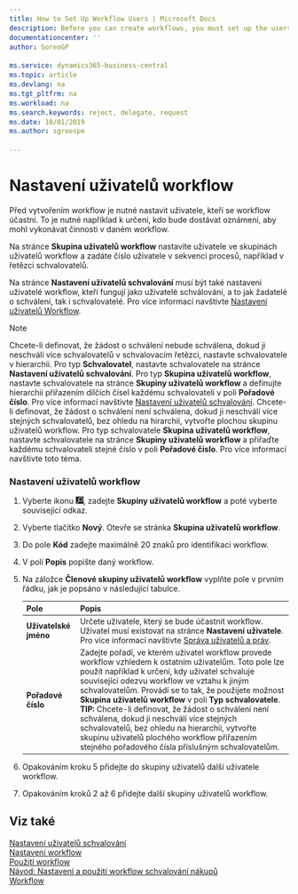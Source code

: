 ```yaml
---
title: How to Set Up Workflow Users | Microsoft Docs
description: Before you can create workflows, you must set up the users who take part in workflows. This is necessary, for example, to specify who will receive a notification to act on a workflow step.
documentationcenter: ''
author: SorenGP

ms.service: dynamics365-business-central
ms.topic: article
ms.devlang: na
ms.tgt_pltfrm: na
ms.workload: na
ms.search.keywords: reject, delegate, request
ms.date: 10/01/2019
ms.author: sgroespe

---
```

# Nastavení uživatelů workflow
Před vytvořením workflow je nutné nastavit uživatele, kteří se workflow účastní. To je nutné například k určení, kdo bude dostávat oznámení, aby mohl vykonávat činnosti v daném workflow.

Na stránce **Skupina uživatelů workflow** nastavíte uživatele ve skupinách uživatelů workflow a zadáte číslo uživatele v sekvenci procesů, například v řetězci schvalovatelů.

Na stránce **Nastavení uživatelů schvalování** musí být také nastaveni uživatelé workflow, kteří fungují jako uživatelé schválování, a to jak žadatelé o schválení, tak i schvalovatelé. Pro více informací navštivte [Nastavení uživatelů Workflow](across-how-to-set-up-approval-users.md).

> [!NOTE]
> Chcete-li definovat, že žádost o schválení nebude schválena, dokud ji neschválí více schvalovatelů v schvalovacím řetězci, nastavte schvalovatele v hierarchii. Pro typ **Schvalovatel**, nastavte schvalovatele na stránce **Nastavení uživatelů schvalování**. Pro typ **Skupina uživatelů workflow**, nastavte schvalovatele na stránce **Skupiny uživatelů workflow** a definujte hierarchii přiřazením dílčích čísel každému schvalovateli v poli **Pořadové číslo**. Pro více informací navštivte [Nastavení uživatelů schvalování](across-how-to-set-up-approval-users.md).
> Chcete-li definovat, že žádost o schválení není schválena, dokud ji neschválí více stejných schvalovatelů, bez ohledu na hirarchii, vytvořte plochou skupinu uživatelů workflow. Pro typ schvalovatele **Skupina uživatelů workflow**, nastavte schvalovatele na stránce **Skupiny uživatelů workflow** a přiřaďte každému schvalovateli stejné číslo v poli **Pořadové číslo**. Pro více informací navštivte toto téma.
> 
### Nastavení uživatelů workflow

1. Vyberte ikonu ![Žárovky, která otevře funkci Řeknete mi](media/ui-search/search_small.png "Řeknete mi, co chcete dělat"), zadejte **Skupiny uživatelů workflow** a poté vyberte související odkaz.
2. Vyberte tlačítko **Nový**. Otevře se stránka **Skupina uživatelů workflow**.
3. Do pole **Kód** zadejte maximálně 20 znaků pro identifikaci workflow.
4. V poli **Popis** popište daný workflow.
5. Na záložce **Členové skupiny uživatelů workflow** vyplňte pole v prvním řádku, jak je popsáno v následující tabulce.

   | Pole | Popis |
   |---------------------------------|---------------------------------------|  
   | **Uživatelské jméno** | Určete uživatele, který se bude účastnit workflow. <X1 /><x2 />Uživatel musí existovat na stránce **Nastavení uživatele**. Pro více informací navštivte [Správa uživatelů a práv](ui-how-users-permissions.md). |
   | **Pořadové číslo** | Zadejte pořadí, ve kterém uživatel workflow provede workflow vzhledem k ostatním uživatelům. Toto pole lze použít například k určení, kdy uživatel schvaluje související odezvu workflow ve vztahu k jiným schvalovatelům. Provádí se to tak, že použijete možnost **Skupina uživatelů workflow** v poli **Typ schvalovatele**. **TIP:**  Chcete-li definovat, že žádost o schválení není schválena, dokud ji neschválí více stejných schvalovatelů, bez ohledu na hierarchii, vytvořte skupinu uživatelů plochého workflow přiřazením stejného pořadového čísla příslušným schvalovatelům. |
6. Opakováním kroku 5 přidejte do skupiny uživatelů další uživatele workflow.
7. Opakováním kroků 2 až 6 přidejte další skupiny uživatelů workflow.

## Viz také
[Nastavení uživatelů schvalování](across-how-to-set-up-approval-users.md)  
[Nastavení workflow](across-set-up-workflows.md)  
[Použití workflow](across-use-workflows.md)  
[Návod: Nastavení a použití workflow schvalování nákupů](walkthrough-setting-up-and-using-a-purchase-approval-workflow.md)  
[Workflow](across-workflow.md)
